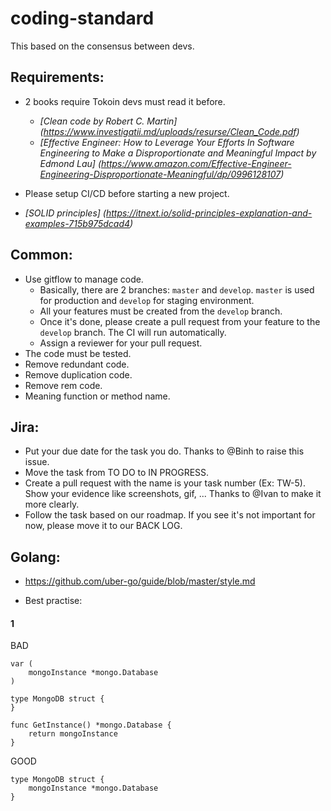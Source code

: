 # coding-standard

This based on the consensus between devs.

## Requirements:

- 2 books require Tokoin devs must read it before.
    + *[Clean code by Robert C. Martin] (https://www.investigatii.md/uploads/resurse/Clean_Code.pdf)*
    + *[Effective Engineer: How to Leverage Your Efforts In Software Engineering to Make a Disproportionate and Meaningful Impact by Edmond Lau] (https://www.amazon.com/Effective-Engineer-Engineering-Disproportionate-Meaningful/dp/0996128107)*

- Please setup CI/CD before starting a new project.
- *[SOLID principles] (https://itnext.io/solid-principles-explanation-and-examples-715b975dcad4)*

## Common:

- Use gitflow to manage code. 
    + Basically, there are 2 branches: `master` and `develop`. `master` is used for production and `develop` for staging environment.
    + All your features must be created from the `develop` branch.
    + Once it's done, please create a pull request from your feature to the `develop` branch. The CI will run automatically. 
    + Assign a reviewer for your pull request.
- The code must be tested. 
- Remove redundant code.
- Remove duplication code.
- Remove rem code.
- Meaning function or method name.

## Jira:

- Put your due date for the task you do. Thanks to @Binh to raise this issue.
- Move the task from TO DO to IN PROGRESS.
- Create a pull request with the name is your task number (Ex: TW-5). Show your evidence like screenshots, gif, ... Thanks to @Ivan to make it more clearly.
- Follow the task based on our roadmap. If you see it's not important for now, please move it to our BACK LOG.

## Golang:
- https://github.com/uber-go/guide/blob/master/style.md

- Best practise:

#### 1
BAD
```golang
var (
    mongoInstance *mongo.Database
)

type MongoDB struct {
}

func GetInstance() *mongo.Database {
    return mongoInstance
}
```
GOOD
```golang
type MongoDB struct {
    mongoInstance *mongo.Database
}
```


